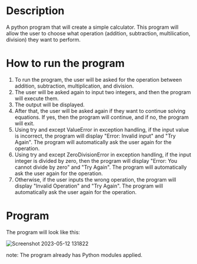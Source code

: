 # Description
A python program that will create a simple calculator. This program will allow the user to choose what operation (addition, subtraction, multilication, division) they want to perform. 

# How to run the program
  1. To run the program, the user will be asked for the operation between addition, subtraction, multiplication, and division.
  2. The user will be asked again to input two integers, and then the program will execute them.
  3. The output will be displayed.
  4. After that, the user will be asked again if they want to continue solving equations. If yes, then the program will continue, and if no, the program will exit.
  5. Using try and except ValueError in exception handling, if the input value is incorrect, the program will display "Error: Invalid input" and "Try Again". The  program will automatically ask the user again for the operation.
  6. Using try and except ZeroDivisionError in exception handling, if the input integer is divided by zero, then the program will display "Error: You cannot divide by zero" and "Try Again". The program will automatically ask the user again for the operation.
  7. Otherwise, if the user inputs the wrong operation, the program will display "Invalid Operation" and "Try Again". The program will automatically ask the user again for the operation.

# Program
The program will look like this:

![Screenshot 2023-05-12 131822](https://github.com/bhnblz/simple-calculator/assets/129713527/392400dc-6c87-4587-8863-d989f722f631)

note: The program already has Python modules applied.
